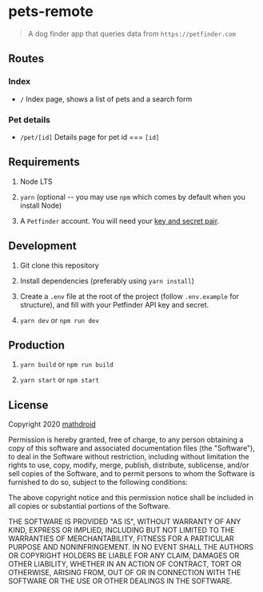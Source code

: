 # pets-remote

> A dog finder app that queries data from `https://petfinder.com`

## Routes

### Index

- `/` Index page, shows a list of pets and a search form

### Pet details

- `/pet/[id]` Details page for pet id === `[id]`

## Requirements

1. Node LTS

2. `yarn` (optional -- you may use `npm` which comes by default when you install Node)

3. A `Petfinder` account. You will need your [key and secret pair](https://www.petfinder.com/user/developer-settings/).

## Development

1. Git clone this repository

2. Install dependencies (preferably using `yarn install`)

3. Create a `.env` file at the root of the project (follow `.env.example` for structure), and fill with your Petfinder API key and secret.

4. `yarn dev` or `npm run dev`

## Production

1. `yarn build` or `npm run build`

2. `yarn start` or `npm start`

## License

Copyright 2020 [mathdroid](mailto:hello@mathdro.id)

Permission is hereby granted, free of charge, to any person obtaining a copy of this software and associated documentation files (the "Software"), to deal in the Software without restriction, including without limitation the rights to use, copy, modify, merge, publish, distribute, sublicense, and/or sell copies of the Software, and to permit persons to whom the Software is furnished to do so, subject to the following conditions:

The above copyright notice and this permission notice shall be included in all copies or substantial portions of the Software.

THE SOFTWARE IS PROVIDED "AS IS", WITHOUT WARRANTY OF ANY KIND, EXPRESS OR IMPLIED, INCLUDING BUT NOT LIMITED TO THE WARRANTIES OF MERCHANTABILITY, FITNESS FOR A PARTICULAR PURPOSE AND NONINFRINGEMENT. IN NO EVENT SHALL THE AUTHORS OR COPYRIGHT HOLDERS BE LIABLE FOR ANY CLAIM, DAMAGES OR OTHER LIABILITY, WHETHER IN AN ACTION OF CONTRACT, TORT OR OTHERWISE, ARISING FROM, OUT OF OR IN CONNECTION WITH THE SOFTWARE OR THE USE OR OTHER DEALINGS IN THE SOFTWARE.
